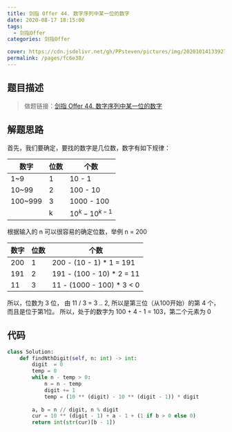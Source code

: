 ```yaml
---
title: 剑指 Offer 44. 数字序列中某一位的数字
date: 2020-08-17 18:15:00
tags: 
  - 剑指Offer
categories: 剑指Offer

cover: https://cdn.jsdelivr.net/gh/PPsteven/pictures/img/20201014133927.png
permalink: /pages/fc6e38/
---
```


## 题目描述

> 做题链接：[剑指 Offer 44. 数字序列中某一位的数字](https://leetcode-cn.com/problems/shu-zi-xu-lie-zhong-mou-yi-wei-de-shu-zi-lcof/)

<!--more-->

## 解题思路

首先，我们要确定，要找的数字是几位数，数字有如下规律：

| 数字    | 位数 | 个数              |
| ------- | ---- | ----------------- |
| 1~9     | 1    | 10 - 1            |
| 10~99   | 2    | 100 - 10          |
| 100~999 | 3    | 1000 - 100        |
|         | k    | $10^k - 10^{k-1}$ |

 根据输入的 n 可以很容易的确定位数，举例 n = 200 

| 数字 | 位数 | 个数                      |
| ---- | ---- | ------------------------- |
| 200  | 1    | 200 - (10 - 1) * 1 = 191  |
| 191  | 2    | 191 - (100 - 10) * 2 = 11 |
| 11   | 3    | 11 - (1000 - 100) * 3 < 0 |

所以，位数为 3 位， 由 11 / 3 = 3 .. 2, 所以是第三位（从100开始）的第 4 个，而且是位于第1位。
所以，处于的数字为 100 + 4 - 1 = 103，第二个元素为 0 

## 代码

```python
class Solution:
    def findNthDigit(self, n: int) -> int:
        digit  = 0
        temp = 0
        while n - temp > 0:
            n = n - temp 
            digit += 1
            temp = (10 ** (digit) - 10 ** (digit - 1)) * digit
    
        a, b = n // digit, n % digit
        cur = 10 ** (digit - 1) + a - 1 + (1 if b > 0 else 0)
        return int(str(cur)[b - 1])
```


